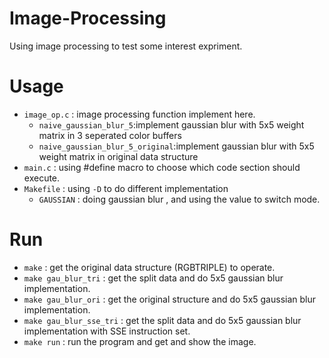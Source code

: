 # Image-Processing
Using image processing to test some interest expriment.

# Usage
- `image_op.c` : image processing function implement here.
   - `naive_gaussian_blur_5`:implement gaussian blur with 5x5 weight matrix in 3 seperated color buffers
   - `naive_gaussian_blur_5_original`:implement gaussian blur with 5x5 weight matrix in original data structure
- `main.c` : using #define macro to choose which code section should execute.
- `Makefile` : using `-D` to do different implementation
   - `GAUSSIAN` : doing gaussian blur , and using the value to switch mode. 

# Run
- `make` : get the original data structure (RGBTRIPLE) to operate.
- `make gau_blur_tri` : get the split data and do 5x5 gaussian blur implementation.
- `make gau_blur_ori` : get the original structure and do 5x5 gaussian blur implementation.
- `make gau_blur_sse_tri` : get the split data and do 5x5 gaussian blur implementation with SSE instruction set.
- `make run` : run the program and get and show the image.

